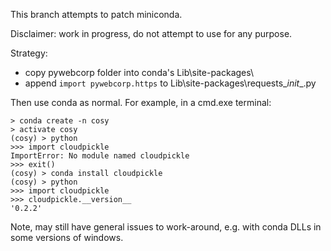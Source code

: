 This branch attempts to patch miniconda.

Disclaimer: work in progress, do not attempt to use for any purpose.

Strategy:
 - copy pywebcorp folder into conda's Lib\site-packages\
 - append `import pywebcorp.https` to Lib\site-packages\requests\__init__.py

Then use conda as normal. For example, in a cmd.exe terminal:

```
> conda create -n cosy
> activate cosy
(cosy) > python
>>> import cloudpickle
ImportError: No module named cloudpickle
>>> exit()
(cosy) > conda install cloudpickle
(cosy) > python
>>> import cloudpickle
>>> cloudpickle.__version__
'0.2.2'
```


Note, may still have general issues to work-around, e.g. with conda DLLs in some versions of windows.

